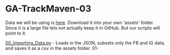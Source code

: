# GA-TrackMaven-03

Data we will be using is [here](https://s3.amazonaws.com/temp-data-pulls/newdump.json). Download it into your own 'assets' folder. Since it is a large file lets not actually keep it in GitHub. But our scripts will point to it.

[00_Importing_Data.py](https://github.com/smasschelin/GA-TrackMaven-03/blob/master/00_Importing_Data.py) - Loads in the JSON, subsets only the FB and IG data, and saves it as a csv in the assets folder.
01-